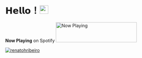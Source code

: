 # 𝗛𝗲𝗹𝗹𝗼！<img src="https://user-images.githubusercontent.com/5679180/79618120-0daffb80-80be-11ea-819e-d2b0fa904d07.gif" width="27px"> 

**Now Playing** on Spotify
<a href="https://nprenatoh.vercel.app/now-playing?open">
    <img src="https://nprenatoh.vercel.app/now-playing" width="256" height="64" alt="Now Playing">
</a>


<a href="https://github.com/RenatohRibeiro"><img src="https://github-readme-stats.vercel.app/api?username=renatohribeiro&show_icons=true" alt="renatohribeiro"></a>
